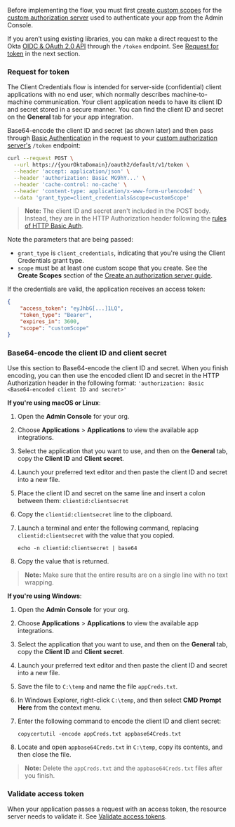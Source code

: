 Before implementing the flow, you must first [create custom scopes](#create-custom-scopes) for the [custom authorization server](/docs/guides/customize-authz-server/) used to authenticate your app from the Admin Console.

If you aren’t using existing libraries, you can make a direct request to the Okta [OIDC & OAuth 2.0 API](/docs/reference/api/oidc/) through the `/token` endpoint. See [Request for token](#request-for-token) in the next section.

### Request for token

The Client Credentials flow is intended for server-side (confidential) client applications with no end user, which normally describes machine-to-machine communication. Your client application needs to have its client ID and secret stored in a secure manner. You can find the client ID and secret on the **General** tab for your app integration.

Base64-encode the client ID and secret (as shown later) and then pass through [Basic Authentication](https://tools.ietf.org/html/rfc7617) in the request to your [custom authorization server's](/docs/concepts/auth-servers/#custom-authorization-server) `/token` endpoint:

```bash
curl --request POST \
  --url https://{yourOktaDomain}/oauth2/default/v1/token \
  --header 'accept: application/json' \
  --header 'authorization: Basic MG9hY...' \
  --header 'cache-control: no-cache' \
  --header 'content-type: application/x-www-form-urlencoded' \
  --data 'grant_type=client_credentials&scope=customScope'
```

> **Note:** The client ID and secret aren't included in the POST body. Instead, they are in the HTTP Authorization header following the [rules of HTTP Basic Auth](https://tools.ietf.org/html/rfc7617).

Note the parameters that are being passed:

* `grant_type` is `client_credentials`, indicating that you're using the Client Credentials grant type.
* `scope` must be at least one custom scope that you create. See the **Create Scopes** section of the [Create an authorization server guide](/docs/guides/customize-authz-server/main/#create-scopes).

If the credentials are valid, the application receives an access token:

```json
{
    "access_token": "eyJhbG[...]1LQ",
    "token_type": "Bearer",
    "expires_in": 3600,
    "scope": "customScope"
}
```

### Base64-encode the client ID and client secret

Use this section to Base64-encode the client ID and secret. When you finish encoding, you can then use the encoded client ID and secret in the HTTP Authorization header in the following format: `'authorization: Basic <Base64-encoded client ID and secret>'`

**If you're using macOS or Linux**:

1. Open the **Admin Console** for your org.
1. Choose **Applications** > **Applications** to view the available app integrations.
1. Select the application that you want to use, and then on the **General** tab, copy the **Client ID** and **Client secret**.
1. Launch your preferred text editor and then paste the client ID and secret into a new file.
1. Place the client ID and secret on the same line and insert a colon between them: `clientid:clientsecret`
1. Copy the `clientid:clientsecret` line to the clipboard.
1. Launch a terminal and enter the following command, replacing `clientid:clientsecret` with the value that you copied.

    `echo -n clientid:clientsecret | base64`

1. Copy the value that is returned.

> **Note:** Make sure that the entire results are on a single line with no text wrapping.

**If you're using Windows**:

1. Open the **Admin Console** for your org.
1. Choose **Applications** > **Applications** to view the available app integrations.
1. Select the application that you want to use, and then on the **General** tab, copy the **Client ID** and **Client secret**.
1. Launch your preferred text editor and then paste the client ID and secret into a new file.
1. Save the file to `C:\temp` and name the file `appCreds.txt`.
1. In Windows Explorer, right-click `C:\temp`, and then select **CMD Prompt Here** from the context menu.
1. Enter the following command to encode the client ID and client secret:

    `copycertutil -encode appCreds.txt appbase64Creds.txt`

1. Locate and open `appbase64Creds.txt` in `C:\temp`, copy its contents, and then close the file.

> **Note:** Delete the `appCreds.txt` and the `appbase64Creds.txt` files after you finish.

### Validate access token

When your application passes a request with an access token, the resource server needs to validate it. See [Validate access tokens](/docs/guides/validate-access-tokens/).
